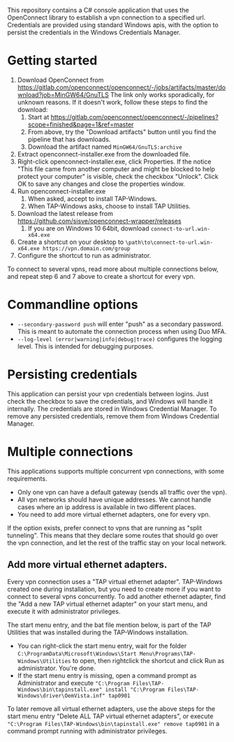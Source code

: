 ﻿This repository contains a C# console application that uses the OpenConnect library to establish a vpn connection to a specified url. Credentials are provided using standard Windows apis, with the option to persist the credentials in the Windows Credentials Manager.

# Getting started

1. Download OpenConnect from https://gitlab.com/openconnect/openconnect/-/jobs/artifacts/master/download?job=MinGW64/GnuTLS
   The link only works sporadically, for unknown reasons. If it doesn't work, follow these steps to find the download:
   1. Start at https://gitlab.com/openconnect/openconnect/-/pipelines?scope=finished&page=1&ref=master
   2. From above, try the "Download artifacts" button until you find the pipeline that has downloads.
   3. Download the artifact named `MinGW64/GnuTLS:archive`
2. Extract openconnect-installer.exe from the downloaded file.
3. Right-click openconnect-installer.exe, click Properties. If the notice "This file came from another computer and might be blocked to help protect your computer" is visible, check the checkbox "Unlock". Click OK to save any changes and close the properties window.
4. Run openconnect-installer.exe
   1. When asked, accept to install TAP-Windows.
   2. When TAP-Windows asks, choose to install TAP Utilities.
5. Download the latest release from https://github.com/sisve/openconnect-wrapper/releases
   1. If you are on Windows 10 64bit, download `connect-to-url.win-x64.exe`
6. Create a shortcut on your desktop to `\path\to\connect-to-url.win-x64.exe https://vpn.domain.com/group`
7. Configure the shortcut to run as administrator.

To connect to several vpns, read more about multiple connections below, and repeat step 6 and 7 above to create a shortcut for every vpn.

# Commandline options

* `--secondary-password push` will enter "push" as a secondary password. This is meant to automate the connection process when using Duo MFA.
* `--log-level (error|warning|info|debug|trace)` configures the logging level. This is intended for debugging purposes.

# Persisting credentials

This application can persist your vpn credentials between logins. Just check the checkbox to save the credentials, and Windows will handle it internally. The credentials are stored in Windows Credential Manager. To remove any persisted credentials, remove them from Windows Credential Manager.

# Multiple connections

This applications supports multiple concurrent vpn connections, with some requirements.
 
* Only one vpn can have a default gateway (sends all traffic over the vpn). 
* All vpn networks should have unique addresses. We cannot handle cases where an ip address is available in two different places.
* You need to add more virtual ethernet adapters, one for every vpn. 

If the option exists, prefer connect to vpns that are running as "split tunneling". This means that they declare some routes that should go over the vpn connection, and let the rest of the traffic stay on your local network.

## Add more virtual ethernet adapters.

Every vpn connection uses a "TAP virtual ethernet adapter". TAP-Windows created one during installation, but you need to create more if you want to connect to several vpns concurrently. To add another ethernet adapter, find the "Add a new TAP virtual ethernet adapter" on your start menu, and execute it with administrator privileges.

The start menu entry, and the bat file mention below, is part of the TAP Utilities that was installed during the TAP-Windows installation.

* You can right-click the start menu entry, wait for the folder `C:\ProgramData\Microsoft\Windows\Start Menu\Programs\TAP-Windows\Utilities` to open, then rightclick the shortcut and click Run as administrator. You're done.
* If the start menu entry is missing, open a command prompt as Administrator and execute `"C:\Program Files\TAP-Windows\bin\tapinstall.exe" install "C:\Program Files\TAP-Windows\driver\OemVista.inf" tap0901`

To later remove all virtual ethernet adapters, use the above steps for the start menu entry "Delete ALL TAP virtual ethernet adapters", or execute `"C:\Program Files\TAP-Windows\bin\tapinstall.exe" remove tap0901` in a command prompt running with administrator privileges.
